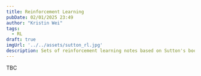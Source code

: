 ```yaml
---
title: Reinforcement Learning 
pubDate: 02/01/2025 23:49 
author: "Kristin Wei"
tags:
  - RL
draft: true
imgUrl: '../../assets/sutton_rl.jpg'
description: Sets of reinforcement learning notes based on Sutton's book.
---
```

TBC

